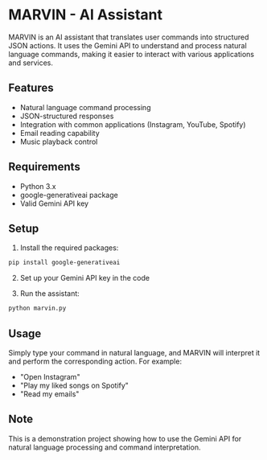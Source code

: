 # MARVIN - AI Assistant

MARVIN is an AI assistant that translates user commands into structured JSON actions. It uses the Gemini API to understand and process natural language commands, making it easier to interact with various applications and services.

## Features

- Natural language command processing
- JSON-structured responses
- Integration with common applications (Instagram, YouTube, Spotify)
- Email reading capability
- Music playback control

## Requirements

- Python 3.x
- google-generativeai package
- Valid Gemini API key

## Setup

1. Install the required packages:
```bash
pip install google-generativeai
```

2. Set up your Gemini API key in the code

3. Run the assistant:
```bash
python marvin.py
```

## Usage

Simply type your command in natural language, and MARVIN will interpret it and perform the corresponding action. For example:

- "Open Instagram"
- "Play my liked songs on Spotify"
- "Read my emails"

## Note

This is a demonstration project showing how to use the Gemini API for natural language processing and command interpretation. 